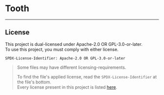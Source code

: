 # Tooth

___

## License

This project is dual-licensed under Apache-2.0 OR GPL-3.0-or-later.
<br>
To use this project, you must comply with either license.

`SPDX-License-Identifier: Apache-2.0 OR GPL-3.0-or-later`

> Some files may have different licensing-requirements.
>
> To find the file's applied license,
> read the `SPDX-License-Identifier` at the file's bottom.
> <br>
> Every license present in this project is listed [here](LICENSES).